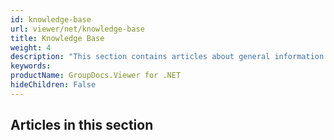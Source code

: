 ```yaml
---
id: knowledge-base
url: viewer/net/knowledge-base
title: Knowledge Base
weight: 4
description: "This section contains articles about general information that can be useful when processing files with GroupDocs.Viewer."
keywords: 
productName: GroupDocs.Viewer for .NET
hideChildren: False
---
```

## Articles in this section

